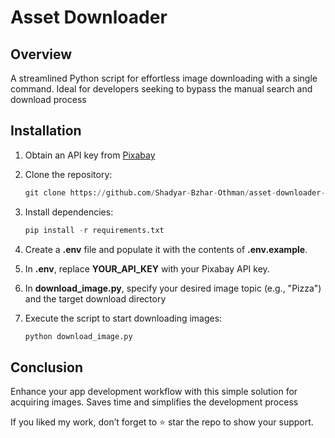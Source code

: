 # Asset Downloader

## Overview

A streamlined Python script for effortless image downloading with a single command. Ideal for developers seeking to bypass the manual search and download process

## Installation

1. Obtain an API key from [Pixabay](https://pixabay.com/service/about/api/)

2. Clone the repository:

   ```python
   git clone https://github.com/Shadyar-Bzhar-Othman/asset-downloader-python.git
   ```

3. Install dependencies:

   ```python
   pip install -r requirements.txt
   ```

4. Create a **.env** file and populate it with the contents of **.env.example**.

5. In **.env**, replace **YOUR_API_KEY** with your Pixabay API key.

6. In **download_image.py**, specify your desired image topic (e.g., "Pizza") and the target download directory

7. Execute the script to start downloading images:

   ```python
   python download_image.py
   ```

## Conclusion

Enhance your app development workflow with this simple solution for acquiring images. Saves time and simplifies the development process

If you liked my work, don’t forget to ⭐ star the repo to show your support.
